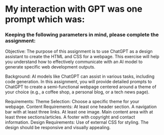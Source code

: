 # My interaction with GPT was one prompt which was: 
### Keeping the following parameters in mind, please complete the assignment: 
Objective:
The purpose of this assignment is to use ChatGPT as a design assistant to create the HTML and CSS for a webpage. This exercise will help you understand how to effectively communicate with an AI model to generate specific web development outputs.

Background:
AI models like ChatGPT can assist in various tasks, including code generation. In this assignment, you will provide detailed prompts to ChatGPT to create a semi-functional webpage centered around a theme of your choice (e.g., a coffee shop, a personal blog, or a tech news page).

 

Requirements:
Theme Selection: Choose a specific theme for your webpage.
Content Requirements:
At least one header section.
A navigation bar with at least three links.
At least one image.
Main content area with at least three sections/articles.
A footer with copyright and contact information.
Design Requirements:
Use of external CSS for styling.
The design should be responsive and visually appealing.

